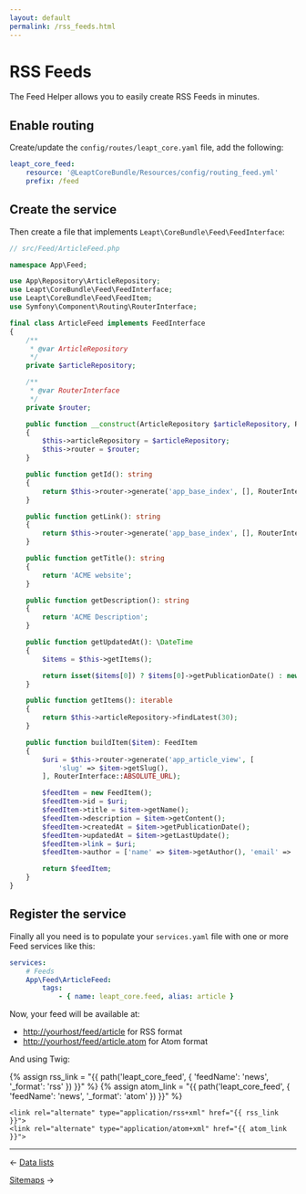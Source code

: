 ```yaml
---
layout: default
permalink: /rss_feeds.html
---
```


# RSS Feeds

The Feed Helper allows you to easily create RSS Feeds in minutes.

## Enable routing

Create/update the `config/routes/leapt_core.yaml` file, add the following:

```yaml
leapt_core_feed:
    resource: '@LeaptCoreBundle/Resources/config/routing_feed.yml'
    prefix: /feed
```

## Create the service

Then create a file that implements `Leapt\CoreBundle\Feed\FeedInterface`:

```php
// src/Feed/ArticleFeed.php

namespace App\Feed;

use App\Repository\ArticleRepository;
use Leapt\CoreBundle\Feed\FeedInterface;
use Leapt\CoreBundle\Feed\FeedItem;
use Symfony\Component\Routing\RouterInterface;

final class ArticleFeed implements FeedInterface
{
    /**
     * @var ArticleRepository
     */
    private $articleRepository;

    /**
     * @var RouterInterface
     */
    private $router;

    public function __construct(ArticleRepository $articleRepository, RouterInterface $router)
    {
        $this->articleRepository = $articleRepository;
        $this->router = $router;
    }

    public function getId(): string
    {
        return $this->router->generate('app_base_index', [], RouterInterface::ABSOLUTE_URL);
    }

    public function getLink(): string
    {
        return $this->router->generate('app_base_index', [], RouterInterface::ABSOLUTE_URL);
    }

    public function getTitle(): string
    {
        return 'ACME website';
    }

    public function getDescription(): string
    {
        return 'ACME Description';
    }

    public function getUpdatedAt(): \DateTime
    {
        $items = $this->getItems();

        return isset($items[0]) ? $items[0]->getPublicationDate() : new \DateTime();
    }

    public function getItems(): iterable
    {
        return $this->articleRepository->findLatest(30);
    }

    public function buildItem($item): FeedItem
    {
        $uri = $this->router->generate('app_article_view', [
            'slug' => $item->getSlug(),
        ], RouterInterface::ABSOLUTE_URL);

        $feedItem = new FeedItem();
        $feedItem->id = $uri;
        $feedItem->title = $item->getName();
        $feedItem->description = $item->getContent();
        $feedItem->createdAt = $item->getPublicationDate();
        $feedItem->updatedAt = $item->getLastUpdate();
        $feedItem->link = $uri;
        $feedItem->author = ['name' => $item->getAuthor(), 'email' => 'acme@website.com'];

        return $feedItem;
    }
}

```

## Register the service

Finally all you need is to populate your `services.yaml` file with one or more Feed services like this:

```yaml
services:
    # Feeds
    App\Feed\ArticleFeed:
        tags:
            - { name: leapt_core.feed, alias: article }
```

Now, your feed will be available at:

- <http://yourhost/feed/article> for RSS format
- <http://yourhost/feed/article.atom> for Atom format

And using Twig:

{% assign rss_link = "{{ path('leapt_core_feed', { 'feedName': 'news', '_format': 'rss' }) }}" %}
{% assign atom_link = "{{ path('leapt_core_feed', { 'feedName': 'news', '_format': 'atom' }) }}" %}

```twig
<link rel="alternate" type="application/rss+xml" href="{{ rss_link }}">
<link rel="alternate" type="application/atom+xml" href="{{ atom_link }}">
```

----------

&larr; [Data lists](/data_lists.html)

[Sitemaps](/sitemaps.html) &rarr;

